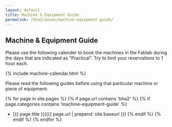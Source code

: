 ```yaml
---
layout: default
title: Machine & Equipment Guide
permalink: /bha2/annex/machine-equipment-guide/
---
```


## Machine & Equipment Guide

Please use the following calender to book the machines in the Fablab during the days that are indicated as "Practical". Try to limit your reservations to 1 hour each.

{% include machine-calendar.html %}

Please read the following guides before using that particular machine or piece of equipment:

{% for page in site.pages %}
{% if page.url contains 'bha2' %}
{% if page.categories contains 'machine-equipment-guide' %}
* [{{ page.title }}]({{ page.url | prepend: site.baseurl }})
{% endif %}
{% endif %}
{% endfor %}